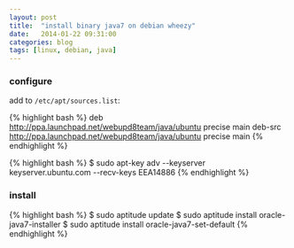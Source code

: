 ```yaml
---
layout: post
title:  "install binary java7 on debian wheezy"
date:   2014-01-22 09:31:00
categories: blog
tags: [linux, debian, java]
---
```


### configure

add to `/etc/apt/sources.list`:

{% highlight bash %}
deb http://ppa.launchpad.net/webupd8team/java/ubuntu precise main
deb-src http://ppa.launchpad.net/webupd8team/java/ubuntu precise main
{% endhighlight %}

{% highlight bash %}
$ sudo apt-key adv --keyserver keyserver.ubuntu.com --recv-keys EEA14886
{% endhighlight %}

### install

{% highlight bash %}
$ sudo aptitude update
$ sudo aptitude install oracle-java7-installer
$ sudo aptitude install oracle-java7-set-default
{% endhighlight %}
